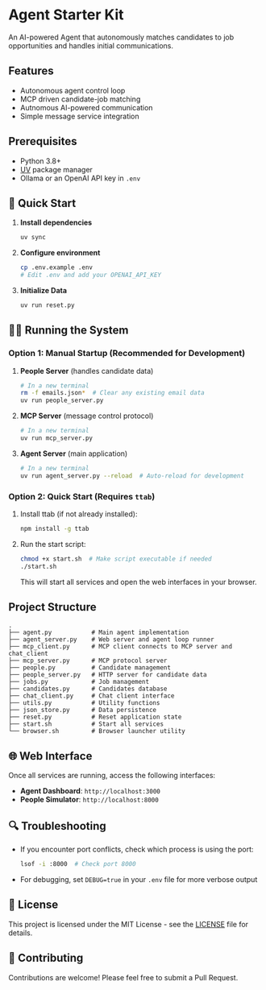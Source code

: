 # Agent Starter Kit

An AI-powered Agent that autonomously matches candidates to job opportunities and handles initial communications.

## Features

- Autonomous agent control loop
- MCP driven candidate-job matching
- Autnomous AI-powered communication 
- Simple message service integration

## Prerequisites

- Python 3.8+
- [UV](https://github.com/astral-sh/uv) package manager
- Ollama or an OpenAI API key in `.env`

## 🚀 Quick Start

1. **Install dependencies**
   ```bash
   uv sync
   ```

2. **Configure environment**
   ```bash
   cp .env.example .env
   # Edit .env and add your OPENAI_API_KEY
   ```

3. **Initialize Data**
   ```bash
   uv run reset.py
   ```

## 🏃‍♂️ Running the System

### Option 1: Manual Startup (Recommended for Development)

1. **People Server** (handles candidate data)
   ```bash
   # In a new terminal
   rm -f emails.json*  # Clear any existing email data
   uv run people_server.py
   ```

2. **MCP Server** (message control protocol)
   ```bash
   # In a new terminal
   uv run mcp_server.py
   ```

3. **Agent Server** (main application)
   ```bash
   # In a new terminal
   uv run agent_server.py --reload  # Auto-reload for development
   ```

### Option 2: Quick Start (Requires `ttab`)

1. Install ttab (if not already installed):
   ```bash
   npm install -g ttab
   ```

2. Run the start script:
   ```bash
   chmod +x start.sh  # Make script executable if needed
   ./start.sh
   ```
   This will start all services and open the web interfaces in your browser.

## Project Structure

```
.
├── agent.py           # Main agent implementation
├── agent_server.py    # Web server and agent loop runner
├── mcp_client.py      # MCP client connects to MCP server and chat_client
├── mcp_server.py      # MCP protocol server
├── people.py          # Candidate management
├── people_server.py   # HTTP server for candidate data
├── jobs.py            # Job management
├── candidates.py      # Candidates database
├── chat_client.py     # Chat client interface
├── utils.py           # Utility functions
├── json_store.py      # Data persistence
├── reset.py           # Reset application state
├── start.sh           # Start all services
└── browser.sh         # Browser launcher utility
```

## 🌐 Web Interface

Once all services are running, access the following interfaces:

- **Agent Dashboard**: `http://localhost:3000`
- **People Simulator**: `http://localhost:8000`

## 🔍 Troubleshooting

- If you encounter port conflicts, check which process is using the port:
  ```bash
  lsof -i :8000  # Check port 8000
  ```
  
- For debugging, set `DEBUG=true` in your `.env` file for more verbose output

## 📝 License

This project is licensed under the MIT License - see the [LICENSE](LICENSE) file for details.

## 🤝 Contributing

Contributions are welcome! Please feel free to submit a Pull Request.

